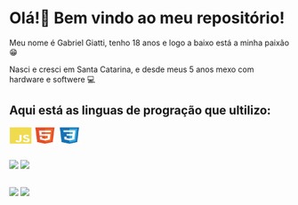 <h1> Olá!👋 Bem vindo ao meu repositório! </h1>
<p>Meu nome é Gabriel Giatti, tenho 18 anos e logo a baixo está a minha paixão 😁</p>
<p>Nasci e cresci em Santa Catarina, e desde meus 5 anos mexo com hardware e softwere 💻</p>

  ##
  
<h2>Aqui está as linguas de progração que ultilizo:</h2>
<div>
  <img align="center" height="30" width="40" src="https://raw.githubusercontent.com/devicons/devicon/master/icons/javascript/javascript-plain.svg">
  <img align="center" height="30" width="40" src="https://raw.githubusercontent.com/devicons/devicon/master/icons/html5/html5-original.svg">
  <img align="center" height="30" width="40" src="https://raw.githubusercontent.com/devicons/devicon/master/icons/css3/css3-original.svg">
</div>

  ##
  
<div>
  <img height="200em" src="https://github-readme-stats.vercel.app/api?username=PZNnn&show_icons=true&theme=radical" />
  <img height="200em" src="https://github-readme-stats.vercel.app/api/top-langs/?username=PZNnn&theme=radical" />
</div>

  ##

<div>
  <a href="https://www.instagram.com/_pzn.giatti/" target="_blank"><img src="https://img.shields.io/badge/-Instagram-%23E4405F?style=for-the-badge&logo=instagram&logoColor=white" target="_blank"></a>
  <a href = "mailto:zinhogiatti@gmail.com"><img src="https://img.shields.io/badge/-Gmail-%23333?style=for-the-badge&logo=gmail&logoColor=white" target="_blank"></a>
</div>
